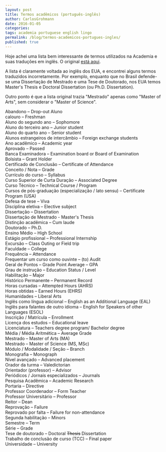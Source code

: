 ```yaml
---
layout: post
title: Termos acadêmicos (português-inglês)
author: CarlosGrohmann
date: 2016-01-05
categories: 
tags: academia portuguese english lingo
permalink: /blog/termos-academicos-portugues-ingles/
published: true
---
```



Hoje achei uma lista bem interessante de termos utilizados na Academia e suas traduções em inglês. O original [está aqui](http://englishatwork.com.br/termos-acadmicos-academic-terms/).  

A lista é claramente voltada ao inglês dos EUA, e encontrei alguns termos traduzidos incorretamente. Por exemplo, enquanto que no Brasil defende-se uma Dissertação de Mestrado e uma Tese de Doutorado, nos EUA temos Master's Thesis e Doctoral Dissertation (ou Ph.D. Dissertation).  

Outro ponto é que a lista original trazia "Mestrado" apenas como "Master of Arts", sem considerar o "Master of Science".   

Abandono – Drop-out Aluno   
calouro – Freshman   
Aluno do segundo ano – Sophomore   
Aluno do terceiro ano – Junior student   
Aluno do quarto ano – Senior student   
Alunos estrangeiros de intercâmbio – Foreign exchange students   
Ano acadêmico – Academic year   
Aprovado – Passed    
Banca Examinadora – Examination board or Board of Examination   
Bolsista – Grant Holder   
Certificado de Conclusão – Certificate of Attendance   
Conceito / Nota – Grade   
Currículo do curso – Syllabus   
Curso Superior de Curta Duração – Associated Degree   
Curso Técnico – Technical Course / Program   
Cursos de pós-graduação (especialização / lato sensu) – Certificate Program (USA)   
Defesa de tese – Viva   
Disciplina eletiva – Elective subject   
Dissertação – Dissertation   
Dissertação de Mestrado - Master's Thesis   
Distinção acadêmica – Cum laude   
Doutorado – Ph.D.   
Ensino Médio – High School   
Estágio profissional – Professional Internship   
Excursão – Class Outing or Field trip   
Faculdade – College   
Frequência – Attendance   
Frequentar um curso como ouvinte – (to) Audit   
Geral de Pontos – Grade Point Average – GPA   
Grau de instrução – Education Status / Level   
Habilitação – Major   
Histórico Permanente – Permanent Record   
Horas cursadas – Attempted Hours (AHRS)   
Horas obtidas – Earned Hours (EHRS)   
Humanidades – Liberal Arts   
Inglês como língua adicional – English as an Additional Language (EAL)   
Inglês para falantes de outro idioma – English for Speakers of other Languages (ESOL)   
Inscrição / Matrícula – Enrollment   
Licença dos estudos – Educational leave   
Licenciatura – Teachers degree program/ Bachelor degree   
Média / Média Aritmética – Average Grade   
Mestrado – Master of Arts (MA)   
Mestrado – Master of Science (MS, MSc)   
Módulo / Modalidade / Seção – Branch   
Monografia – Monograph   
Nível avançado – Advanced placement   
Orador da turma – Valedictorian   
Orientador (professor) – Advisor   
Periódicos / Jornais especializados – Journals   
Pesquisa Acadêmica – Academic Research   
Portaria – Directive   
Professor Coordenador – Form Teacher   
Professor Universitário – Professor   
Reitor – Dean   
Reprovação – Failure   
Reprovado por falta – Failure for non-attendance   
Segunda habilitação – Minors   
Semestre – Term   
Série – Grade   
Tese de doutorado – Doctoral <del>Thesis</del> Dissertation   
Trabalho de conclusão de curso (TCC) – Final paper   
Universidade – University

